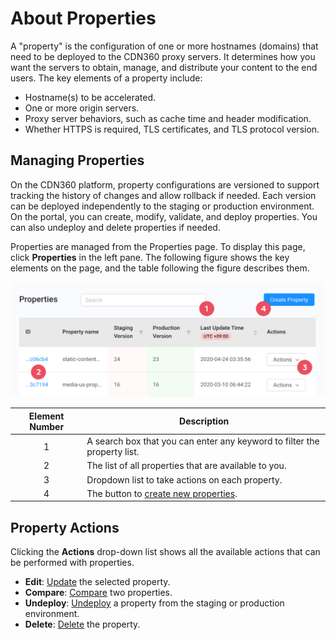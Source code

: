 # About Properties

A "property" is the configuration of one or more hostnames (domains) that need to be deployed to the CDN360 proxy servers. It determines how you want the servers to obtain, manage, and distribute your content to the end users. The key elements of a property include:
- Hostname(s) to be accelerated.
- One or more origin servers.
- Proxy server behaviors, such as cache time and header modification.
- Whether HTTPS is required, TLS certificates, and TLS protocol version.

## Managing Properties

On the CDN360 platform, property configurations are versioned to support tracking the history of changes and allow rollback if needed. Each version can be  deployed independently to the staging or production environment. On the portal, you can create, modify, validate, and deploy properties. You can also undeploy and delete properties if needed.

Properties are managed from the Properties page. To display this page, click **Properties** in the left pane. The following figure shows the key elements on the page, and the table following the figure describes them.

<p align=center><img src="/docs/resources/images/Properties Page.png" alt="properties page" width="900"></p>


| **Element Number**   | **Description**                                                                           |
| :------------------: | ----------------------------------------------------------------------------------------- |
| 1                    | A search box that you can enter any keyword to filter the property list.                  |
| 2                    | The list of all properties that are available to you.                                     |
| 3                    | Dropdown list to take actions on each property.                                           |
| 4                    | The button to [create new properties](<docs/portal/properties/../../../creating-property.md>).    |

## Property Actions
Clicking the **Actions** drop-down list shows all the available actions that can be performed with properties.
- **Edit**: [Update](<docs/portal/properties/../../../editing-properties.md>) the selected property.
- **Compare**: [Compare](<docs/portal/properties/../../../comparing-properties.md>) two properties.
- **Undeploy**: [Undeploy](<docs/portal/properties/../../../deploying-property.md>) a property from the staging or production environment.
- **Delete**: [Delete](<docs/portal/properties/../../../deleting-property.md>) the property.


